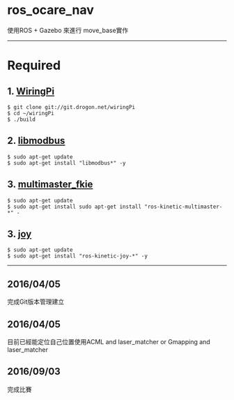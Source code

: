 # ros_ocare_nav
使用ROS + Gazebo 來進行 move_base實作

---
# Required

## 1. [WiringPi](http://wiringpi.com/)

```
$ git clone git://git.drogon.net/wiringPi
$ cd ~/wiringPi
$ ./build
```

## 2. [libmodbus](http://libmodbus.org/)
```
$ sudo apt-get update
$ sudo apt-get install "libmodbus*" -y
```

## 3. [multimaster_fkie](http://wiki.ros.org/multimaster_fkie)
```
$ sudo apt-get update
$ sudo apt-get install sudo apt-get install "ros-kinetic-multimaster-*" -
```

## 3. [joy](http://wiki.ros.org/joy)
```
$ sudo apt-get update
$ sudo apt-get install "ros-kinetic-joy-*" -y
```

---
## 2016/04/05
完成Git版本管理建立
## 2016/04/05
目前已經能定位自己位置使用ACML and laser_matcher or Gmapping and laser_matcher
## 2016/09/03
完成比賽
